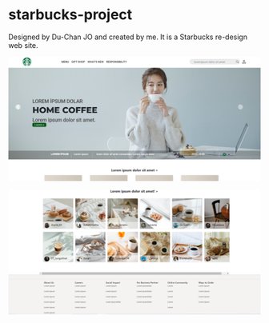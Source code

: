 # starbucks-project
 Designed by Du-Chan JO and created by me. It is a Starbucks re-design web site.
 
 
 
![](images/star-1.png)




![](images/star-2.png)
